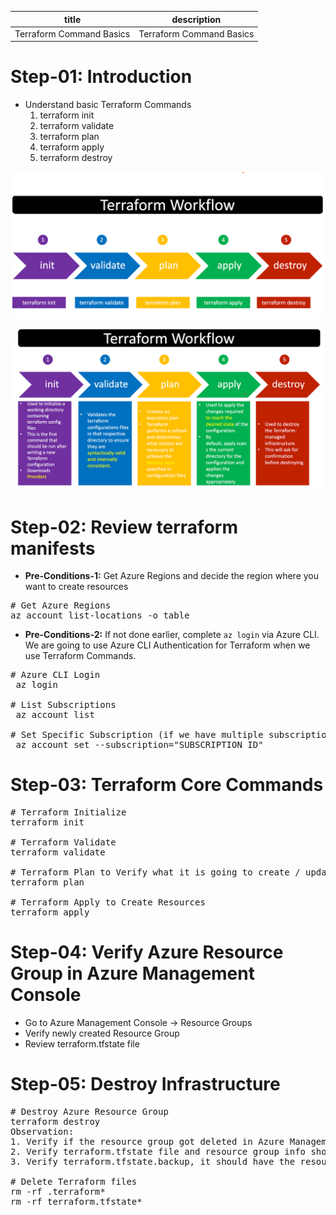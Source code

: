 | title | description |
|-------|-------------|
| Terraform Command Basics | Terraform Command Basics |

# Step-01: Introduction

- Understand basic Terraform Commands
  1. terraform init
  2. terraform validate
  3. terraform plan
  4. terraform apply
  5. terraform destroy

![TerraFormWorkFlow](./terraform-manifests/Terrafrom-WorkFlow.png)

![TFWorkFlowDetails](./terraform-manifests/Tf-WorkflowDetails.png)

# Step-02: Review terraform manifests

- **Pre-Conditions-1:** Get Azure Regions and decide the region where you want to create resources

<pre>
# Get Azure Regions
az account list-locations -o table
</pre>

- **Pre-Conditions-2:** If not done earlier, complete `az login` via Azure CLI. We are going to use Azure CLI Authentication for Terraform when we use Terraform Commands.
<pre>
# Azure CLI Login
 az login

# List Subscriptions
 az account list

# Set Specific Subscription (if we have multiple subscriptions)
 az account set --subscription="SUBSCRIPTION_ID"
</pre>

# Step-03: Terraform Core Commands

<pre>
# Terraform Initialize
terraform init

# Terraform Validate
terraform validate

# Terraform Plan to Verify what it is going to create / update / destroy
terraform plan

# Terraform Apply to Create Resources
terraform apply 
</pre>

# Step-04: Verify Azure Resource Group in Azure Management Console

- Go to Azure Management Console -> Resource Groups
- Verify newly created Resource Group
- Review terraform.tfstate file

# Step-05: Destroy Infrastructure

<pre>
# Destroy Azure Resource Group 
terraform destroy
Observation:
1. Verify if the resource group got deleted in Azure Management Console
2. Verify terraform.tfstate file and resource group info should be removed
3. Verify terraform.tfstate.backup, it should have the resource group info here stored as backup. 

# Delete Terraform files 
rm -rf .terraform*
rm -rf terraform.tfstate*
</pre>
